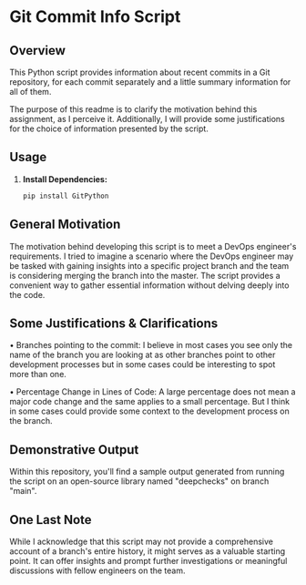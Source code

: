 # Git Commit Info Script

## Overview

This Python script provides information about recent commits in a Git repository, for each commit separately and a little summary information for all of them.

The purpose of this readme is to clarify the motivation behind this assignment, as I perceive it.
Additionally, I will provide some justifications for the choice of information presented by the script.

## Usage

1. **Install Dependencies:**
   
   ```bash
   pip install GitPython

## General Motivation
The motivation behind developing this script is to meet a DevOps engineer's requirements. I tried to imagine a scenario where the DevOps engineer may be tasked with gaining insights into a specific project branch and the team is considering merging the branch into the master. The script provides a convenient way to gather essential information without delving deeply into the code.

## Some Justifications & Clarifications
•	Branches pointing to the commit: I believe in most cases you see only the name of the branch you are looking at as other branches point to other development processes but in some cases could be interesting to spot more than one.

•	Percentage Change in Lines of Code: A large percentage does not mean a major code change and the same applies to a small percentage. But I think in some cases could provide some context to the development process on the branch.

## Demonstrative Output
Within this repository, you'll find a sample output generated from running the script on an open-source library named "deepchecks" on branch "main". 

## One Last Note
While I acknowledge that this script may not provide a comprehensive account of a branch's entire history, it might serves as a valuable starting point. It can offer insights and prompt further investigations or meaningful discussions with fellow engineers on the team.
